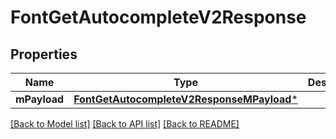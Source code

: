 # FontGetAutocompleteV2Response

## Properties
Name | Type | Description | Notes
------------ | ------------- | ------------- | -------------
**mPayload** | [**FontGetAutocompleteV2ResponseMPayload***](FontGetAutocompleteV2ResponseMPayload.md) |  | 

[[Back to Model list]](../README.md#documentation-for-models) [[Back to API list]](../README.md#documentation-for-api-endpoints) [[Back to README]](../README.md)


